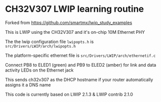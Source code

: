 # CH32V307 LWIP learning routine

Forked from https://github.com/smartmx/lwip_study_examples

This is LWIP using the CH32V307 and it's on-chip 10M Ethernet PHY

The the lwip configuration file `lwipopts.h` is `src/Drivers/LWIP/arch/lwipopts.h`

The platform-specific ethernet file is `src/Drivers/LWIP/arch/ethernetif.c`

Connect PB8 to ELED1 (green) and PB9 to ELED2 (amber) for link and data activity LEDs on the Ethernet jack

This sends ch32v307 as the DHCP hostname if your router automatically assigns it a DNS name

This code is currently based on LWIP 2.1.3 & LWIP contrib 2.1.0
